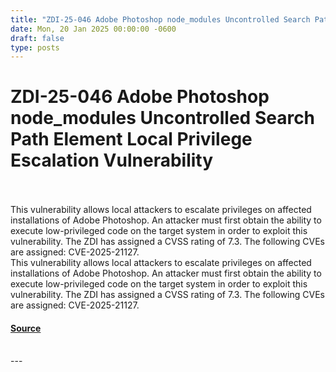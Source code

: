 ```yaml
---
title: "ZDI-25-046 Adobe Photoshop node_modules Uncontrolled Search Path Element Local Privilege Escalation Vulnerability"
date: Mon, 20 Jan 2025 00:00:00 -0600
draft: false
type: posts
---
```

# ZDI-25-046 Adobe Photoshop node_modules Uncontrolled Search Path Element Local Privilege Escalation Vulnerability

<br/>

<br/>
This vulnerability allows local attackers to escalate privileges on affected installations of Adobe Photoshop. An attacker must first obtain the ability to execute low-privileged code on the target system in order to exploit this vulnerability. The ZDI has assigned a CVSS rating of 7.3. The following CVEs are assigned: CVE-2025-21127.
<br/>
This vulnerability allows local attackers to escalate privileges on affected installations of Adobe Photoshop. An attacker must first obtain the ability to execute low-privileged code on the target system in order to exploit this vulnerability. The ZDI has assigned a CVSS rating of 7.3. The following CVEs are assigned: CVE-2025-21127.

#### [Source](http://www.zerodayinitiative.com/advisories/ZDI-25-046/)

<br/>
---
